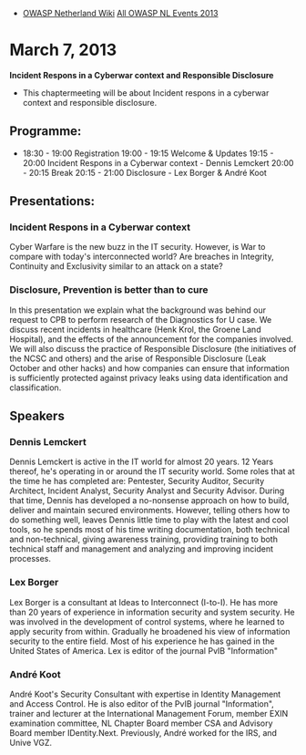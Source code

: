  - [OWASP Netherland Wiki](Netherlands "wikilink")
    [All OWASP NL Events
    2013](Netherlands_Previous_Events_2013 "wikilink")

# March 7, 2013

**Incident Respons in a Cyberwar context and Responsible Disclosure**

  -
    This chaptermeeting will be about Incident respons in a cyberwar
    context and responsible disclosure.

## Programme:

  -
    18:30 - 19:00 Registration
    19:00 - 19:15 Welcome & Updates
    19:15 - 20:00 Incident Respons in a Cyberwar context - Dennis
    Lemckert
    20:00 - 20:15 Break
    20:15 - 21:00 Disclosure - Lex Borger & André Koot

## Presentations:

### Incident Respons in a Cyberwar context

Cyber Warfare is the new buzz in the IT security. However, is War to
compare with today's interconnected world? Are breaches in Integrity,
Continuity and Exclusivity similar to an attack on a state?

### Disclosure, Prevention is better than to cure

In this presentation we explain what the background was behind our
request to CPB to perform research of the Diagnostics for U case. We
discuss recent incidents in healthcare (Henk Krol, the Groene Land
Hospital), and the effects of the announcement for the companies
involved. We will also discuss the practice of Responsible Disclosure
(the initiatives of the NCSC and others) and the arise of Responsible
Disclosure (Leak October and other hacks) and how companies can ensure
that information is sufficiently protected against privacy leaks using
data identification and classification.

## Speakers

### Dennis Lemckert

Dennis Lemckert is active in the IT world for almost 20 years. 12 Years
thereof, he's operating in or around the IT security world. Some roles
that at the time he has completed are: Pentester, Security Auditor,
Security Architect, Incident Analyst, Security Analyst and Security
Advisor. During that time, Dennis has developed a no-nonsense approach
on how to build, deliver and maintain secured environments. However,
telling others how to do something well, leaves Dennis little time to
play with the latest and cool tools, so he spends most of his time
writing documentation, both technical and non-technical, giving
awareness training, providing training to both technical staff and
management and analyzing and improving incident processes.

### Lex Borger

Lex Borger is a consultant at Ideas to Interconnect (I-to-I). He has
more than 20 years of experience in information security and system
security. He was involved in the development of control systems, where
he learned to apply security from within. Gradually he broadened his
view of information security to the entire field. Most of his experience
he has gained in the United States of America. Lex is editor of the
journal PvIB "Information"

### André Koot

André Koot's Security Consultant with expertise in Identity Management
and Access Control. He is also editor of the PvIB journal "Information",
trainer and lecturer at the International Management Forum, member EXIN
examination committee, NL Chapter Board member CSA and Advisory Board
member IDentity.Next. Previously, André worked for the IRS, and Unive
VGZ.